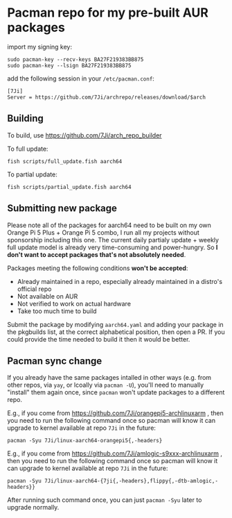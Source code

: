 # Pacman repo for my pre-built AUR packages


import my signing key:
```
sudo pacman-key --recv-keys BA27F219383BB875
sudo pacman-key --lsign BA27F219383BB875
```

add the following session in your `/etc/pacman.conf`:

```
[7Ji]
Server = https://github.com/7Ji/archrepo/releases/download/$arch
```

## Building
To build, use https://github.com/7Ji/arch_repo_builder

To full update:
```
fish scripts/full_update.fish aarch64
```
To partial update:
```
fish scripts/partial_update.fish aarch64
```

## Submitting new package
Please note all of the packages for aarch64 need to be built on my own Orange Pi 5 Plus + Orange Pi 5 combo, I run all my projects without sponsorship including this one. The current daily partialy update + weekly full update model is already very time-consuming and power-hungry. So **I don't want to accept packages that's not absolutely needed**. 

Packages meeting the following conditions **won't be accepted**:
  - Already maintained in a repo, especially already maintained in a distro's official repo
  - Not available on AUR
  - Not verified to work on actual hardware
  - Take too much time to build

Submit the package by modifying `aarch64.yaml` and adding your package in the pkgbuilds list, at the correct alphabetical position, then open a PR. If you could provide the time needed to build it then it would be better.

## Pacman sync change

If you already have the same packages intalled in other ways (e.g. from other repos, via `yay`, or lcoally via `pacman -U`), you'll need to manually "install" them again once, since `pacman` won't update packages to a different repo.

E.g., if you come from https://github.com/7Ji/orangepi5-archlinuxarm , then you need to run the following command once so pacman will know it can upgrade to kernel available at repo `7Ji` in the future:

```
pacman -Syu 7Ji/linux-aarch64-orangepi5{,-headers}
``````

E.g., if you come from https://github.com/7Ji/amlogic-s9xxx-archlinuxarm , then you need to run the following command once so pacman will know it can upgrade to kernel available at repo `7Ji` in the future:

```
pacman -Syu 7Ji/linux-aarch64-{7ji{,-headers},flippy{,-dtb-amlogic,-headers}}
``````

After running such command once, you can just `pacman -Syu` later to upgrade normally.
